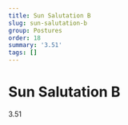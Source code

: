 ```yaml
---
title: Sun Salutation B
slug: sun-salutation-b
group: Postures
order: 18
summary: '3.51'
tags: []
---
```

# Sun Salutation B

3.51
